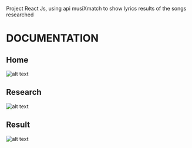 Project React Js,
using api musiXmatch to show lyrics results of the songs researched
# DOCUMENTATION
## Home
![alt text](https://github.com/danielenapo/MusiXmatch/blob/master/Documentation/Home.jpg)

## Research
![alt text](https://github.com/danielenapo/MusiXmatch/blob/master/Documentation/Ricerca.jpg)

## Result
![alt text](https://github.com/danielenapo/MusiXmatch/blob/master/Documentation/Risultato.jpg)

